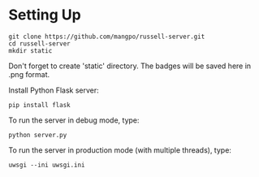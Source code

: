 # Setting Up

```
git clone https://github.com/mangpo/russell-server.git
cd russell-server
mkdir static
```
Don't forget to create 'static' directory. The badges will be saved here in .png format.

Install Python Flask server:
```
pip install flask
```
To run the server in debug mode, type:
```
python server.py
```
To run the server in production mode (with multiple threads), type:
```
uwsgi --ini uwsgi.ini
```
